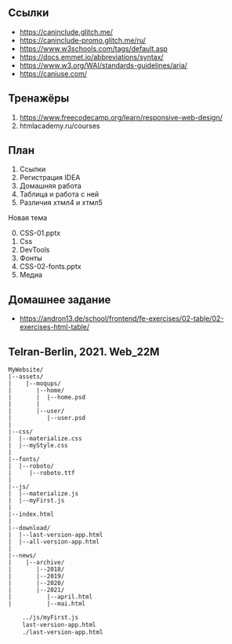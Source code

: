 ## Ссылки

- https://caninclude.glitch.me/
- https://caninclude-promo.glitch.me/ru/
- https://www.w3schools.com/tags/default.asp
- https://docs.emmet.io/abbreviations/syntax/
- https://www.w3.org/WAI/standards-guidelines/aria/
- https://caniuse.com/

## Тренажёры

1. https://www.freecodecamp.org/learn/responsive-web-design/
2. htmlacademy.ru/courses

## План

1. Ссылки
2. Регистрация IDEA
3. Домашняя работа
4. Таблица и работа с ней
5. Различия хтмл4 и хтмл5

Новая тема

0. CSS-01.pptx
1. Css
2. DevTools
3. Фонты
4. CSS-02-fonts.pptx
5. Медиа


## Домашнее задание

- https://andron13.de/school/frontend/fe-exercises/02-table/02-exercises-html-table/


## Telran-Berlin, 2021. Web_22М

```
MyWebsite/
|--assets/
|    |--moqups/
|       |--home/
|       |  |--home.psd
|       |
|       |--user/
|          |--user.psd
|
|--css/
|  |--materialize.css
|  |--myStyle.css
|
|--fonts/
|  |--roboto/
|     |--roboto.ttf
|
|--js/
|  |--materialize.js
|  |--myFirst.js
|
|--index.html
|
|--download/
|  |--last-version-app.html
|  |--all-version-app.html
|
|--news/
|    |--archive/
|       |--2018/
|       |--2019/
|       |--2020/
|       |--2021/
|          |--april.html
|          |--mai.html
```


```bash
    ../js/myFirst.js
    last-version-app.html
    ./last-version-app.html
```





